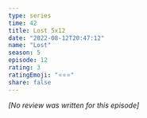 ```yaml
---
type: series
time: 42
title: Lost 5x12
date: "2022-08-12T20:47:12"
name: "Lost"
season: 5
episode: 12
rating: 3
ratingEmoji: "⭐️⭐️⭐️"
share: false
---
```


*[No review was written for this episode]*